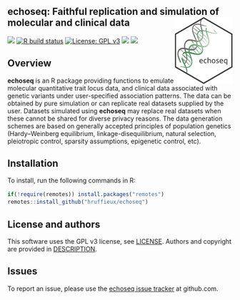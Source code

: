<!-- README.md is generated from README.Rmd. Please edit that file -->
<!-- First time: run usethis::use_readme_rmd() to create a pre-commit hook that 
prevents from committing if the README.Rmd has changed, but has not been 
re-knitted to generate an updated README.md -->

## echoseq: Faithful replication and simulation of molecular and clinical data <img src="man/figures/echoseq_logo.png" align="right" height="150"/>

<!-- Run for the R CMD checks, run usethis::use_github_actions() to set up the pipeline, possibly modify the .yaml file and then: -->

[![](https://travis-ci.org/hruffieux/echoseq.svg?branch=master)](https://travis-ci.org/hruffieux/echoseq)
[![R build
status](https://github.com/hruffieux/echoseq/workflows/R-CMD-check/badge.svg)](https://github.com/hruffieux/echoseq/actions)
[![License: GPL
v3](https://img.shields.io/badge/license-GPL%20v3-blue.svg)](https://www.gnu.org/licenses/gpl-3.0)
[![](https://img.shields.io/badge/devel%20version-0.3.1-blue.svg)](https://github.com/hruffieux/echoseq)
[![](https://img.shields.io/github/languages/code-size/hruffieux/echoseq.svg)](https://github.com/hruffieux/echoseq)

## Overview

**echoseq** is an R package providing functions to emulate molecular
quantitative trait locus data, and clinical data associated with genetic
variants under user-specified association patterns. The data can be
obtained by pure simulation or can replicate real datasets supplied by
the user. Datasets simulated using **echoseq** may replace real datasets
when these cannot be shared for diverse privacy reasons. The data
generation schemes are based on generally accepted principles of
population genetics (Hardy–Weinberg equilibrium, linkage-disequilibrium,
natural selection, pleiotropic control, sparsity assumptions, epigenetic
control, etc).

## Installation

To install, run the following commands in R:

``` r
if(!require(remotes)) install.packages("remotes")
remotes::install_github("hruffieux/echoseq")
```

## License and authors

This software uses the GPL v3 license, see [LICENSE](LICENSE). Authors
and copyright are provided in [DESCRIPTION](DESCRIPTION).

## Issues

To report an issue, please use the [echoseq issue
tracker](https://github.com/hruffieux/echoseq/issues) at github.com.

